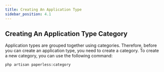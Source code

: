 ```yaml
---
title: Creating An Application Type
sidebar_position: 4.1
---
```


## Creating An Application Type Category
Application types are grouped together using categories. Therefore, before you can create an application type, you need to create a category. 
To create a new category, you can use the following command:

```bash
php artisan paperless:category
```
